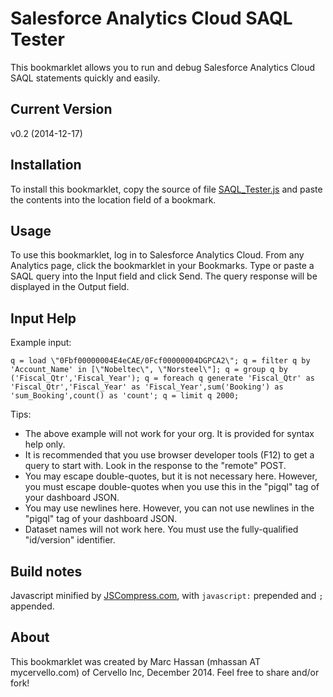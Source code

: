 Salesforce Analytics Cloud SAQL Tester
======================================

This bookmarklet allows you to run and debug Salesforce Analytics Cloud SAQL statements quickly and easily.

Current Version
---------------

v0.2 (2014-12-17)

Installation
------------

To install this bookmarklet, copy the source of file [SAQL_Tester.js](https://github.com/Cervello/Shared/blob/master/SAQL_Tester/SAQL_Tester.js) and paste the contents into the location field of a bookmark.

Usage
-----

To use this bookmarklet, log in to Salesforce Analytics Cloud. From any Analytics page, click the bookmarklet in your Bookmarks. Type or paste a SAQL query into the Input field and click Send. The query response will be displayed in the Output field.

Input Help
----------

Example input:

`q = load \"0Fbf00000004E4eCAE/0Fcf00000004DGPCA2\"; q = filter q by 'Account_Name' in [\"Nobeltec\", \"Norsteel\"]; q = group q by ('Fiscal_Qtr','Fiscal_Year'); q = foreach q generate 'Fiscal_Qtr' as 'Fiscal_Qtr','Fiscal_Year' as 'Fiscal_Year',sum('Booking') as 'sum_Booking',count() as 'count'; q = limit q 2000;`

Tips:
- The above example will not work for your org. It is provided for syntax help only.
- It is recommended that you use browser developer tools (F12) to get a query to start with. Look in the response to the "remote" POST.
- You may escape double-quotes, but it is not necessary here. However, you must escape double-quotes when you use this in the "pigql" tag of your dashboard JSON.
- You may use newlines here. However, you can not use newlines in the "pigql" tag of your dashboard JSON.
- Dataset names will not work here. You must use the fully-qualified "id/version" identifier.

Build notes
-----------

Javascript minified by [JSCompress.com](http://jscompress.com/), with `javascript:` prepended and `;` appended.

About
-----

This bookmarklet was created by Marc Hassan (mhassan AT mycervello.com) of Cervello Inc, December 2014. Feel free to share and/or fork!
